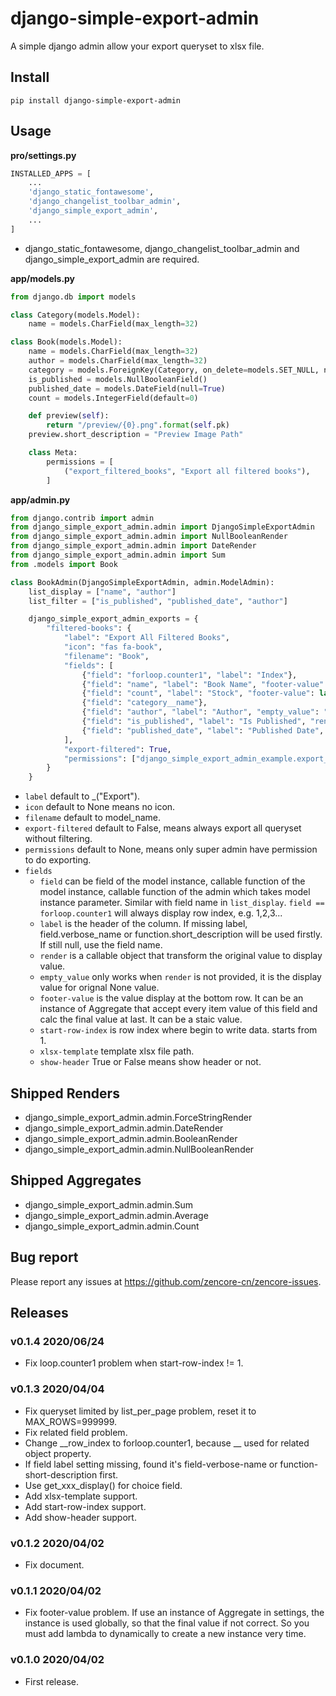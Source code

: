 # django-simple-export-admin

A simple django admin allow your export queryset to xlsx file.


## Install

```shell
pip install django-simple-export-admin
```

## Usage


**pro/settings.py**

```python
INSTALLED_APPS = [
    ...
    'django_static_fontawesome',
    'django_changelist_toolbar_admin',
    'django_simple_export_admin',
    ...
]
```

- django_static_fontawesome, django_changelist_toolbar_admin and django_simple_export_admin are required.

**app/models.py**

```python
from django.db import models

class Category(models.Model):
    name = models.CharField(max_length=32)

class Book(models.Model):
    name = models.CharField(max_length=32)
    author = models.CharField(max_length=32)
    category = models.ForeignKey(Category, on_delete=models.SET_NULL, null=True, blank=True)
    is_published = models.NullBooleanField()
    published_date = models.DateField(null=True)
    count = models.IntegerField(default=0)

    def preview(self):
        return "/preview/{0}.png".format(self.pk)
    preview.short_description = "Preview Image Path"

    class Meta:
        permissions = [
            ("export_filtered_books", "Export all filtered books"),
        ]
```


**app/admin.py**


```python
from django.contrib import admin
from django_simple_export_admin.admin import DjangoSimpleExportAdmin
from django_simple_export_admin.admin import NullBooleanRender
from django_simple_export_admin.admin import DateRender
from django_simple_export_admin.admin import Sum
from .models import Book

class BookAdmin(DjangoSimpleExportAdmin, admin.ModelAdmin):
    list_display = ["name", "author"]
    list_filter = ["is_published", "published_date", "author"]

    django_simple_export_admin_exports = {
        "filtered-books": {
            "label": "Export All Filtered Books",
            "icon": "fas fa-book",
            "filename": "Book",
            "fields": [
                {"field": "forloop.counter1", "label": "Index"},
                {"field": "name", "label": "Book Name", "footer-value": "Sum:"},
                {"field": "count", "label": "Stock", "footer-value": lambda: Sum()},
                {"field": "category__name"},
                {"field": "author", "label": "Author", "empty_value": "-"},
                {"field": "is_published", "label": "Is Published", "render": NullBooleanRender("UNKNOWN", "YES", "NO")},
                {"field": "published_date", "label": "Published Date", "render": DateRender()},
            ],
            "export-filtered": True,
            "permissions": ["django_simple_export_admin_example.export_filtered_books"],
        }
    }

```

- `label` default to _("Export").
- `icon` default to None means no icon.
- `filename` default to model_name.
- `export-filtered` default to False, means always export all queryset without filtering.
- `permissions` default to None, means only super admin have permission to do exporting.
- `fields`
    - `field` can be field of the model instance, callable function of the model instance, callable function of the admin which takes model instance parameter. Similar with field name in `list_display`. `field == forloop.counter1` will always display row index, e.g. 1,2,3...
    - `label` is the header of the column. If missing label, field.verbose_name or function.short_description will be used firstly. If still null, use the field name.
    - `render` is a callable object that transform the original value to display value.
    - `empty_value` only works when `render` is not provided, it is the display value for orignal None value.
    - `footer-value` is the value display at the bottom row. It can be an instance of Aggregate that accept every item value of this field and calc the final value at last. It can be a staic value.
    - `start-row-index` is row index where begin to write data. starts from 1.
    - `xlsx-template` template xlsx file path.
    - `show-header` True or False means show header or not.

## Shipped Renders

- django_simple_export_admin.admin.ForceStringRender
- django_simple_export_admin.admin.DateRender
- django_simple_export_admin.admin.BooleanRender
- django_simple_export_admin.admin.NullBooleanRender

## Shipped Aggregates

- django_simple_export_admin.admin.Sum
- django_simple_export_admin.admin.Average
- django_simple_export_admin.admin.Count

## Bug report

Please report any issues at https://github.com/zencore-cn/zencore-issues.

## Releases

### v0.1.4 2020/06/24

- Fix loop.counter1 problem when start-row-index != 1.

### v0.1.3 2020/04/04

- Fix queryset limited by list_per_page problem, reset it to MAX_ROWS=999999.
- Fix related field problem.
- Change __row_index to forloop.counter1, because __ used for related object property.
- If field label setting missing, found it's field-verbose-name or function-short-description first. 
- Use get_xxx_display() for choice field.
- Add xlsx-template support.
- Add start-row-index support.
- Add show-header support.

### v0.1.2 2020/04/02

- Fix document.

### v0.1.1 2020/04/02

- Fix footer-value problem. If use an instance of Aggregate in settings, the instance is used globally, so that the final value if not correct. So you must add lambda to dynamically to create a new instance very time.

### v0.1.0 2020/04/02

- First release.